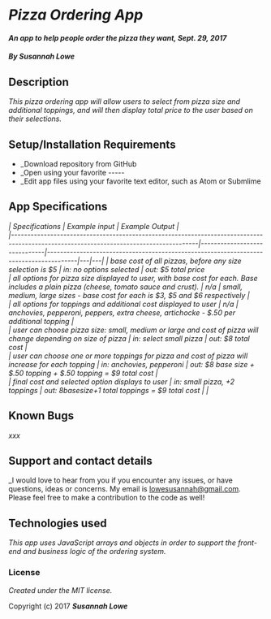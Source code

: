 # _Pizza Ordering App_

#### _An app to help people order the pizza they want, Sept. 29, 2017_

#### _**By Susannah Lowe**_

## Description

 _This pizza ordering app will allow users to select from pizza size and additional toppings, and will then display total price to the user based on their selections._

## Setup/Installation Requirements
  * _Download repository from GitHub
  * _Open using your favorite -----
  * _Edit app files using your favorite text editor, such as Atom or Submlime

## App Specifications

 _| Specifications                                                                                                                        | Example input                | Example Output                                                                        |   
|---------------------------------------------------------------------------------------------------------------------------------------|------------------------------|---------------------------------------------------------------------------------------|---|---|
| base cost of all pizzas, before any size selection is $5                                                                              | in: no options selected      | out: $5 total price                                                           
| all options for pizza size displayed to user, with base cost for each. Base includes a plain pizza (cheese, tomato sauce and crust).  | n/a                          | small, medium, large sizes - base cost for each is $3, $5 and $6 respectively         |  
| all options for toppings and additional cost displayed to user                                                                        | n/a                          | anchovies, pepperoni, peppers, extra cheese, artichocke - $.50 per additional topping |   
| user can choose pizza size: small, medium or large and cost of pizza will change depending on size of pizza                           | in: select small pizza       | out: $8 total cost                                                                    |   
| user can choose one or more toppings for pizza and cost of pizza will increase for each topping                                       | in: anchovies, pepperoni     | out: $8 base size + $.50 topping + $.50 topping = $9 total cost                       |   
| final cost and selected option displays to user                                                                                       | in: small pizza, +2 toppings | out: $8 base size +$1 total toppings = $9 total cost                                  |   |_


## Known Bugs
  _xxx_

## Support and contact details
  _I would love to hear from you if you encounter any issues, or have questions, ideas or concerns. My email is lowesusannah@gmail.com. Please feel free to make a contribution to the code as well!

## Technologies used
  _This app uses JavaScript arrays and objects in order to support the front-end and business logic of the ordering system._

### License
*Created under the MIT license.*

Copyright (c) 2017 **_Susannah Lowe_**
